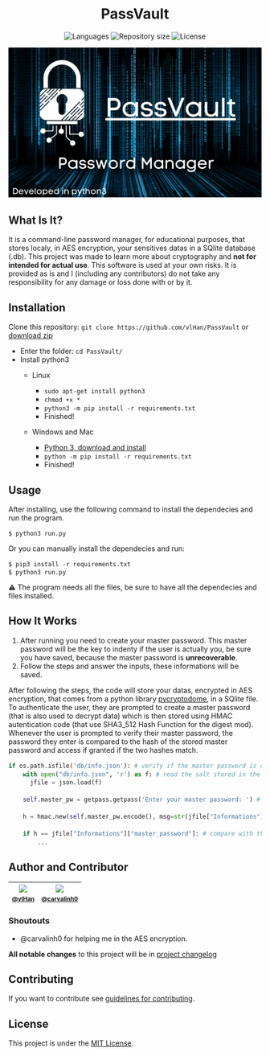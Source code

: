 <h1 align="center">PassVault</h1>

<p align="center">
   <img alt="Languages" src="https://img.shields.io/badge/Python-3.7%20%7C%203.8-blue.svg"> 
   <img alt="Repository size" src="https://img.shields.io/github/repo-size/vlHan/PassVault">
   <img alt="License" src="https://img.shields.io/github/license/vlHan/PassVault.svg">
</p>

<img src="https://github.com/vlHan/PassVault/blob/main/demo/passvault.png">

## What Is It?
It is a command-line password manager, for educational purposes, that stores localy, in AES encryption, your sensitives datas in a SQlite database (.db). This project was made to learn more about cryptography and **not for intended for actual use**. This software is used at your own risks. It is provided as is and I (including any contributors) do not take any responsibility for any damage or loss done with or by it.


## Installation
Clone this repository: `git clone https://github.com/vlHan/PassVault` or <a href="https://github.com/vlHan/PassVault/archive/refs/heads/main.zip">download zip</a>
- Enter the folder: `cd PassVault/`
- Install python3 
  - Linux
    - `sudo apt-get install python3`
    - `chmod +x *`
    - `python3 -m pip install -r requirements.txt`
    - Finished!

  - Windows and Mac
    - [Python 3, download and install](https://www.python.org/downloads/)
    - `python -m pip install -r requirements.txt`
    - Finished!

## Usage
After installing, use the following command to install the dependecies and run the program. 
```
$ python3 run.py
```
Or you can manually install the dependecies and run: 
```
$ pip3 install -r requirements.txt
$ python3 run.py
```

**⚠️** The program needs all the files, be sure to have all the dependecies and files installed.

## How It Works

1. After running you need to create your master password. This master password will be the key to indenty if the user is actually you, be sure you have saved, because the master password is **unrecoverable**.
2. Follow the steps and answer the inputs, these informations will be saved. 

After following the steps, the code will store your datas, encrypted in AES encryption, that comes from a python library [pycryptodome](https://pypi.org/project/pycryptodome/), in a SQlite file. To authenticate the user, they are prompted to create a master password (that is also used to decrypt data) which is then stored using HMAC autentication code (that use SHA3_512 Hash Function for the digest mod). Whenever the user is prompted to verify their master password, the password they enter is compared to the hash of the stored master password and access if granted if the two hashes match.

```py
if os.path.isfile('db/info.json'): # verify if the master password is created
    with open("db/info.json", 'r') as f: # read the salt stored in the file
      jfile = json.load(f) 

    self.master_pw = getpass.getpass('Enter your master password: ') # ask the master password

    h = hmac.new(self.master_pw.encode(), msg=str(jfile["Informations"]["salt"]).encode(), digestmod=hashlib.sha3_512).hexdigest() # use HMAC and encrypt in sha3_512 HASH Function 

    if h == jfile["Informations"]["master_password"]: # compare with the hash of the master password
        ...
```

## Author and Contributor

| [<img src="https://github.com/vlHan.png" width="115"><br><small>@vlHan</small>](https://github.com/vlHan) | [<img src="https://github.com/carvalinh0.png" width="115"><br><small>@carvalinh0</small>](https://github.com/carvalinh0) 
| :---: | :---: | 

### Shoutouts

- @carvalinh0 for helping me in the AES encryption.

**All notable changes** to this project will be in [project changelog](CHANGELOG.md)

## Contributing 
If you want to contribute see [guidelines for contributing](CONTRIBUTING.md).

## License 
This project is under the [MIT License](LICENSE).
